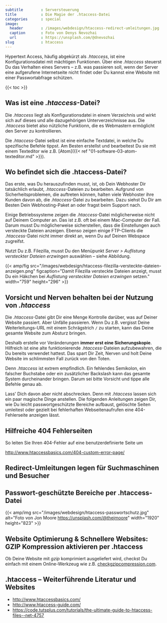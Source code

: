 ```yaml
---
subtitle        : Serversteuerung
title           : Die Magie der .htaccess-Datei
categories      : special
image:
  header        : /images/webdesign/htaccess-redirect-umleitungen.jpg
  caption       : Foto von Denys Nevozhai
  url           : https://unsplash.com/@dnevozhai
slug            : htaccess
---
```

Hypertext Access, häufig abgekürzt als *.htaccess*, ist eine Konfigurationsdatei mit mächtigen Funktionen. Über eine *.htaccess* steuerst Du das Verhalten eines Servers – z.B. was passieren soll, wenn der Server eine aufgerufene Internetseite nicht findet oder Du kannst eine Website mit einer Passwortabfrage schützen.
<!-- readmore -->

{{< toc >}}

## Was ist eine *.htaccess*-Datei?

Die *.htaccess* liegt als Konfigurationsdatei in einem Verzeichnis und wirkt sich auf dieses und alle dazugehörigen Unterverzeichnisse aus. Die *.htaccess* bietet also nützliche Funktionn, die es Webmastern ermöglicht den Server zu kontrollieren.

Die *.htaccess*-Datei selbst ist eine einfache Textdatei, in welche Du spezifische Befehle tippst. Am Besten erstellst und bearbeitest Du sie mit einem Texteditor wie z.B. [Atom]({{< ref "01-software-03-atom-texteditor.md" >}}).

## Wo befindet sich die .htaccess-Datei?

Das erste, was Du herauszufinden musst, ist, ob Dein Webhoster Dir tatsächlich erlaubt, *.htaccess*-Dateien zu bearbeiten. Aufgrund von Sicherheitsproblemen, die auftreten können, halten viele Webhoster ihre Kunden davon ab, die *.htaccess*-Datei zu bearbeiten. Dazu siehst Du Dir am Besten Dein Webhosting-Paket an oder fragst beim Support nach.

Einige Betriebssysteme zeigen die *.htaccess*-Datei möglicherweise nicht auf Deinem Computer an. Das ist z.B. oft bei einem Mac-Computer der Fall. Darum musst Du möglicherweise sicherstellen, dass die Einstellungen auch versteckte Dateien anzeigen. Ebenso zeigen einige FTP-Clients die *.htaccess*-Datei nicht immer direkt an, wenn Du auf Deinen Webspace zugreifst.

Nutzt Du z.B. Filezilla, musst Du den Menüpunkt *Server > Auflistung versteckter Dateien erzwingen* auswählen – siehe Abbildung.

{{< amp/fig src="/images/webdesign/htaccess-filezilla-versteckte-dateien-anzeigen.png" figcaption="Damit Filezilla versteckte Dateien anzeigt, musst Du ein Häkchen bei *Auflistung versteckter Dateien erzwingen* setzen." width="759" height="296" >}}

## Vorsicht und Nerven behalten bei der Nutzung von *.htaccess*

Die *.htaccess*-Datei gibt Dir eine Menge Kontrolle darüber, was auf Deiner Website passiert. Aber Unfälle passieren. Wenn Du z.B. vergisst Deine Weiterleitungs-URL mit einem Schrägstrich `/` zu starten, kann das Deine gesamte Website zum Absturz bringen.

Deshalb erstelle vor Veränderungen **immer erst eine Sicherungskopie**. Hilfreich ist eine alte funktionierende *.htaccess*-Dateien aufzubewahren, die Du bereits verwendet hattest. Das spart Dir Zeit, Nerven und holt Deine Website im schlimmsten Fall zurück von den Toten.

Denn *.htaccess* ist extrem empfindlich. Ein fehlendes Semikolon, ein falscher Buchstabe oder ein zusätzlicher Backslash kann das gesamte System durcheinander bringen. Darum sei bitte Vorsicht und tippe alle Befehle genau ab.

Lass' Dich davon aber nicht abschrecken. Denn mit *.htaccess* lassen sich ein paar magische Dinge anstellen. Die folgenden Anleitungen zeigen Dir, wie Du leicht passwortgeschützte Bereiche aufbaust, gelöschte Seiten umleitest oder gezielt bei fehlerhaften Webseitenaufrufen eine 404-Fehlerseite anzeigen lässt.

## Hilfreiche 404 Fehlerseiten

So leiten Sie Ihren 404-Fehler auf eine benutzerdefinierte Seite um

http://www.htaccessbasics.com/404-custom-error-page/

## Redirect-Umleitungen legen für Suchmaschinen und Besucher

## Passwort-geschützte Bereiche per .htaccess-Datei

{{< amp/img src="/images/webdesign/htaccess-passwortschutz.jpg" alt="Foto von Jon Moore https://unsplash.com/@thejmoore" width="1920" height="823" >}}

## Website Optimierung & Schnellere Websites: GZIP Kompression aktivieren per .htaccess

Ob Deine Website mit _gzip_ komprimiert ausgeliefert wird, checkst Du einfach mit einem Online-Werkzeug wie z.B. [checkgzipcompression.com](https://checkgzipcompression.com/).

## .htaccess – Weiterführende Literatur und Websites

* <http://www.htaccessbasics.com/>
* <http://www.htaccess-guide.com/>
* <https://code.tutsplus.com/tutorials/the-ultimate-guide-to-htaccess-files--net-4757>
